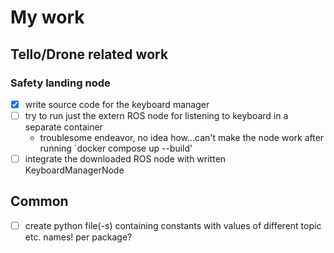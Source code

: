 # My work

## Tello/Drone related work

### Safety landing node
- [x] write source code for the keyboard manager
- [ ] try to run just the extern ROS node for listening to keyboard in a separate container
    - troublesome endeavor, no idea how...can't make the node work after running `docker compose up --build'
- [ ] integrate the downloaded ROS node with written KeyboardManagerNode

## Common
- [ ] create python file(-s) containing constants with values of different topic etc. names! per package?